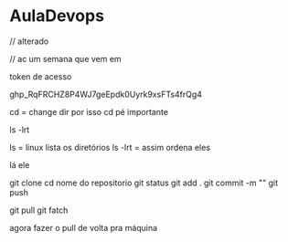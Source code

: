 # AulaDevops

// alterado

// ac um semana que vem em 

token de acesso

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


cd = change dir por isso cd pé importante

ls -lrt

ls = linux lista os diretórios 
ls -lrt = assim ordena eles

lá ele


git clone 
cd nome do repositorio 
git status 
git add . 
git commit -m ""
git push 

git pull 
git fatch

agora fazer o pull de volta pra máquina

